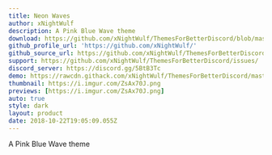 ```yaml
---
title: Neon Waves
author: xNightWulf
description: A Pink Blue Wave theme
download: https://github.com/xNightWulf/ThemesForBetterDiscord/blob/master/NeonWaves.theme.css
github_profile_url: 'https://github.com/xNightWulf/'
github_source_url: https://github.com/xNightWulf/ThemesForBetterDiscord/blob/master/NeonWaves.theme.css
support: https://github.com/xNightWulf/ThemesForBetterDiscord/issues/
discord_server: https://discord.gg/5BtB3Tc
demo: https://rawcdn.githack.com/xNightWulf/ThemesForBetterDiscord/master/NeonWaves.theme.css
thumbnail: https://i.imgur.com/ZsAx70J.png
previews: [https://i.imgur.com/ZsAx70J.png]
auto: true
style: dark
layout: product
date: 2018-10-22T19:05:09.055Z
---
```

A Pink Blue Wave theme